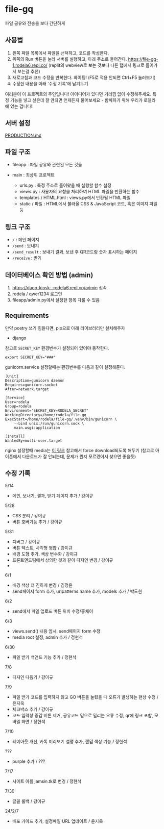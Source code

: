 # file-gq
파일 공유와 전송을 보다 간단하게

## 사용법
1. 왼쪽 파일 목록에서 파일을 선택하고, 코드를 작성한다.
2. 위쪽의 Run 버튼을 눌러 서버를 실행하고, 아래 주소로 들어간다. https://file-gq-1.rodela6.repl.co/ (replit의 webview로 보는 것보다 다른 탭에서 링크로 들어가서 보는걸 추천)
3. 새로고침과 코드 수정을 반복한다. 화이팅! (F5로 적용 안되면 Ctrl+F5 눌러보기)
4. 수정한 내용을 아래 '수정 기록'에 남겨두기

여러분이 이 프로젝트의 주인입니다! 아이디어가 있다면 거리낌 없이 수정해주세요. 특정 기능을 넣고 싶은데 잘 안되면 언제든지 물어보세요 - 함께하기 위해 우리가 로델라에 있는 겁니다!

## 서버 설정
   [PRODUCTION.md](PRODUCTION.md)

## 파일 구조
- fileapp : 파일 공유와 관련된 모든 것들 
- main : 최상위 프로젝트

  - urls.py : 특정 주소로 들어왔을 때 실행할 함수 설정
  - views.py : 사용자의 요청을 처리하여 HTML 파일을 반환하는 함수
  - templates / HTML.html : views.py에서 반환될 HTML 파일
  - static / 파일 : HTML에서 불러올 CSS & JavaScript 코드, 혹은 이미지 파일 등

## 링크 구조
- `/` : 메인 페이지
- `/send` : 보내기
- `/send_result` : 보내기 결과, 보낸 후 QR코드랑 숫자 표시하는 페이지
- `/receive` : 받기

## 데이터베이스 확인 방법 (admin)
1. https://daon-kiosk--rodela6.repl.co/admin 접속
2. rodela / qwer1234 로그인
3. fileapp/admin.py에서 설정한 항목 다룰 수 있음

## Requirements
만약 poetry 쓰기 힘들다면, pip으로 아래 라이브러리만 설치해주자
* django

참고로 `SECRET_KEY` 환경변수가 설정되어 있어야 동작한다.
```
export SECRET_KEY="###"
```
gunicorn.service 설정할때는 환경변수를 다음과 같이 설정해준다.
```
[Unit]
Description=gunicorn daemon
Requires=gunicorn.socket
After=network.target

[Service]
User=rodela
Group=rodela
Environment="SECRET_KEY=RODELA_SECRET"
WorkingDirectory=/home/rodela/file-gq
ExecStart=/home/rodela/file-gq/.venv/bin/gunicorn \
    --bind unix:/run/gunicorn.sock \
    main.wsgi:application

[Install]
WantedBy=multi-user.target
```

nginx 설정할때 media는 [이 링크](https://stackoverflow.com/questions/9054354/how-to-force-file-download-in-the-browser-nginx-server) 참고해서 force download되도록 해두기 (참고로 아이폰에서 다운로드가 잘 안되는데, 문제가 뭔지 모르겠어서 찾으면 좋을듯)

## 수정 기록

5/14
- 메인, 보내기, 결과, 받기 페이지 추가 / 강이규

5/28
- CSS 분리 / 강이규
- 버튼 호버기능 추가 / 강이규

5/31
- 디버그 / 강이규
- 버튼 텍스트, 사각형 병합 / 강이규
- 배경 도형 추가, 색상 변수화 / 강이규
- 프론트엔드팀에서 상의한 것과 같이 디자인 변경 / 강이규
- 
6/1
- 배경 색상 더 진하게 변경 / 김정윤
- send페이지 form 추가, urlpatterns name 추가, models 추가 / 박도현

6/2
- send에서 파일 업로드 버튼 위치 수정/홍채이

6/3
- views.send() 내용 임시, send페이지 form 수정
- media root 설정, admin 추가 / 정현석

6/30
- 파일 받기 백앤드 기능 추가 / 정현석

7/8
- 디자인 다듬기 / 강이규

7/9
- 파일 받기 코드를 입력하지 않고 GO 버튼을 눌렀을 때 오류가 발생하는 현상 수정 / 윤지욱
- 체크박스 추가 / 강이규
- 코드 입력창 증감 버튼 제거, 공유코드 밑으로 밀리는 오류 수정, qr에 링크 포함, 모바일 화면 / 정현석

7/10
- 레이아웃 개선, 카톡 미리보기 설명 추가, 랜덤 색상 기능 / 정현석

???
- purple 추가 / ???

7/17
- 사이트 이름 jamsin.tk로 변경 / 정현석

7/30
- 글꼴 롤백 / 강이규

24/2/7
- 배포 가이드 추가, 설정파일 URL 업데이트 / 윤지욱

